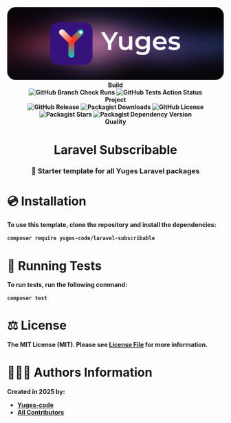 <div align="center">
    <img src="https://raw.githubusercontent.com/yuges-code/laravel-subscribable/master/assets/logo.png">
</div>

<div align="center">
    <b>Build<b>
    <div>
        <img
            alt="GitHub Branch Check Runs"
            src="https://img.shields.io/github/check-runs/yuges-code/laravel-subscribable/main"
        >
        <img
            alt="GitHub Tests Action Status"
            src="https://img.shields.io/github/actions/workflow/status/yuges-code/laravel-subscribable/testing.yml?branch=main&label=tests&style=flat-square"
        >
    </div>
</div>

<div align="center">
    <b>Project</b>
    <div>
        <img alt="GitHub Release" src="https://img.shields.io/github/v/release/yuges-code/laravel-subscribable">
        <img alt="Packagist Downloads" src="https://img.shields.io/packagist/dt/yuges-code/laravel-subscribable">
        <img alt="GitHub License" src="https://img.shields.io/github/license/yuges-code/laravel-subscribable">
        <img alt="Packagist Stars" src="https://img.shields.io/packagist/stars/yuges-code/laravel-subscribable">
        <img
            alt="Packagist Dependency Version"
            src="https://img.shields.io/packagist/dependency-v/yuges-code/laravel-subscribable/php"
        >
    </div>
</div>

<div align="center">
    <b>Quality</b>
</div>

<div align="center">
    <h1>Laravel Subscribable</h1>
</div>

<div align="center">
    <h3>🚀 Starter template for all Yuges Laravel packages</h3>
</div>

# 💿 Installation

To use this template, clone the repository and install the dependencies:

```
composer require yuges-code/laravel-subscribable
```

# 🧪 Running Tests

To run tests, run the following command:

```
composer test
```

# ⚖️ License

The MIT License (MIT). Please see [License File](LICENSE.md) for more information.

# 🙆🏼‍♂️ Authors Information

Created in 2025 by:

- [Yuges-code](https://github.com/yuges-code)
- [All Contributors](../../contributors)
